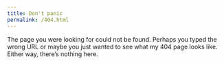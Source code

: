 ```yaml
---
title: Don't panic
permalink: /404.html
---
```


The page you were looking for could not be found. Perhaps you typed the wrong URL or maybe you just wanted to see what my 404 page looks like. Either way, there&rsquo;s nothing here.
